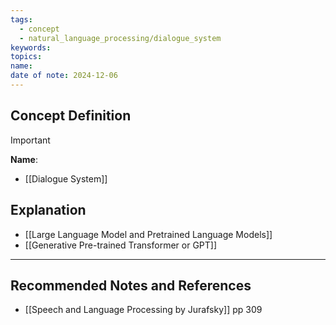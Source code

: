 ```yaml
---
tags:
  - concept
  - natural_language_processing/dialogue_system
keywords: 
topics: 
name: 
date of note: 2024-12-06
---
```


## Concept Definition

>[!important]
>**Name**: 


- [[Dialogue System]]

## Explanation


- [[Large Language Model and Pretrained Language Models]]
- [[Generative Pre-trained Transformer or GPT]]




-----------
##  Recommended Notes and References





- [[Speech and Language Processing by Jurafsky]] pp 309
